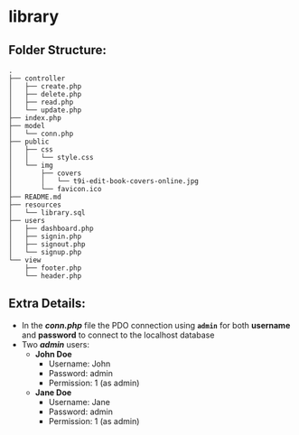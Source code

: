 # library
## Folder Structure:
    .
    ├── controller
    │   ├── create.php
    │   ├── delete.php
    │   ├── read.php
    │   └── update.php
    ├── index.php
    ├── model
    │   └── conn.php
    ├── public
    │   ├── css
    │   │   └── style.css
    │   └── img
    │       ├── covers
    │       │   └── t9i-edit-book-covers-online.jpg
    │       └── favicon.ico
    ├── README.md
    ├── resources
    │   └── library.sql
    ├── users
    │   ├── dashboard.php
    │   ├── signin.php
    │   ├── signout.php
    │   └── signup.php
    └── view
        ├── footer.php
        └── header.php

## Extra Details:
* In the _**conn.php**_ file the PDO connection using **`admin`** for both **username** and **password** to connect to the localhost database
* Two ___admin___ users:
    * **John Doe**
        - Username: John
        - Password: admin
        - Permission: 1 (as admin)
    * **Jane Doe** 
        - Username: Jane
        - Password: admin
        - Permission: 1 (as admin)